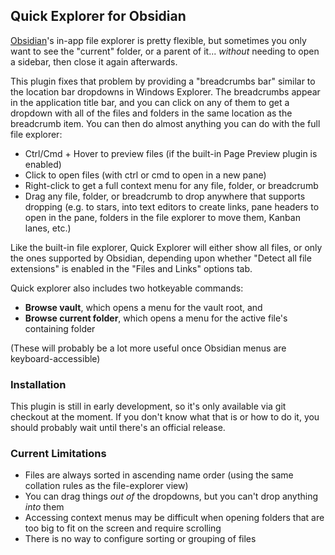 ## Quick Explorer for Obsidian

[Obsidian](https://obsidian.md)'s in-app file explorer is pretty flexible, but sometimes you only want to see the "current" folder, or a parent of it...  *without* needing to open a sidebar, then close it again afterwards.

This plugin fixes that problem by providing a "breadcrumbs bar" similar to the location bar dropdowns in Windows Explorer.  The breadcrumbs appear in the application title bar, and you can click on any of them to get a dropdown with all of the files and folders in the same location as the breadcrumb item.  You can then do almost anything you can do with the full file explorer:

* Ctrl/Cmd + Hover to preview files (if the built-in Page Preview plugin is enabled)
* Click to open files (with ctrl or cmd to open in a new pane)
* Right-click to get a full context menu for any file, folder, or breadcrumb
* Drag any file, folder, or breadcrumb to drop anywhere that supports dropping (e.g. to stars, into text editors to create links, pane headers to open in the pane, folders in the file explorer to move them, Kanban lanes, etc.)

Like the built-in file explorer, Quick Explorer will either show all files, or only the ones supported by Obsidian, depending upon whether "Detect all file extensions" is enabled in the "Files and Links" options tab.

Quick explorer also includes two hotkeyable commands:

* **Browse vault**, which opens a menu for the vault root, and
* **Browse current folder**, which opens a menu for the active file's containing folder

(These will probably be a lot more useful once Obsidian menus are keyboard-accessible)

### Installation

This plugin is still in early development, so it's only available via git checkout at the moment.  If you don't know what that is or how to do it, you should probably wait until there's an official release.

### Current Limitations

* Files are always sorted in ascending name order (using the same collation rules as the file-explorer view)
* You can drag things *out of* the dropdowns, but you can't drop anything *into* them
* Accessing context menus may be difficult when opening folders that are too big to fit on the screen and require scrolling
* There is no way to configure sorting or grouping of files

